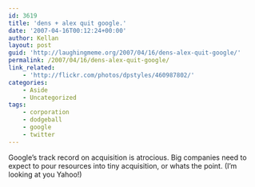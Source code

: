 ```yaml
---
id: 3619
title: 'dens + alex quit google.'
date: '2007-04-16T00:12:24+00:00'
author: Kellan
layout: post
guid: 'http://laughingmeme.org/2007/04/16/dens-alex-quit-google/'
permalink: /2007/04/16/dens-alex-quit-google/
link_related:
    - 'http://flickr.com/photos/dpstyles/460987802/'
categories:
    - Aside
    - Uncategorized
tags:
    - corporation
    - dodgeball
    - google
    - twitter
---
```


Google’s track record on acquisition is atrocious. Big companies need to expect to pour resources into tiny acquisition, or whats the point. (I’m looking at you Yahoo!)